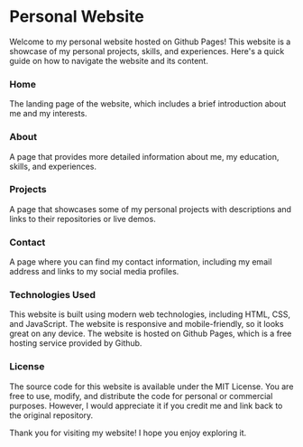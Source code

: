 # Personal Website
Welcome to my personal website hosted on Github Pages! This website is a showcase of my personal projects, skills, and experiences. Here's a quick guide on how to navigate the website and its content.

### Home 
The landing page of the website, which includes a brief introduction about me and my interests.
### About 
A page that provides more detailed information about me, my education, skills, and experiences.
### Projects 
A page that showcases some of my personal projects with descriptions and links to their repositories or live demos.
### Contact 
A page where you can find my contact information, including my email address and links to my social media profiles.
### Technologies Used
This website is built using modern web technologies, including HTML, CSS, and JavaScript. The website is responsive and mobile-friendly, so it looks great on any device. The website is hosted on Github Pages, which is a free hosting service provided by Github.

### License
The source code for this website is available under the MIT License. You are free to use, modify, and distribute the code for personal or commercial purposes. However, I would appreciate it if you credit me and link back to the original repository.

Thank you for visiting my website! I hope you enjoy exploring it.
